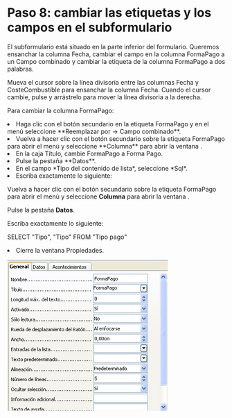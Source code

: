 
# Paso 8: cambiar las etiquetas y los campos en el subformulario

El subformulario está situado en la parte inferior del formulario. Queremos ensanchar la columna Fecha, cambiar el campo en la columna FormaPago a un Campo combinado y cambiar la etiqueta de la columna FormaPago a dos palabras.

Mueva el cursor sobre la línea divisoria entre las columnas Fecha y CosteCombustible para ensanchar la columna Fecha. Cuando el cursor cambie, pulse y arrástrelo para mover la línea divisoria a la derecha.

Para cambiar la columna FormaPago:

<li>
Haga clic con el botón secundario en la etiqueta FormaPago y en el menú seleccione **Reemplazar por → Campo combinado**.
</li>
<li>
Vuelva a hacer clic con el botón secundario sobre la etiqueta FormaPago para abrir el menú y seleccione **Columna** para abrir la ventana .
</li>
<li>
En la caja Título, cambie FormaPago a Forma Pago.
</li>
<li>
Pulse la pestaña **Datos**.
</li>
<li>
En el campo *Tipo del contenido de lista*, seleccione *Sql*.
</li>
<li>
Escriba exactamente lo siguiente:
</li>

Vuelva a hacer clic con el botón secundario sobre la etiqueta FormaPago para abrir el menú y seleccione **Columna** para abrir la ventana .

Pulse la pestaña **Datos**.

Escriba exactamente lo siguiente:

SELECT "Tipo", "Tipo" FROM "Tipo pago"

<li>
Cierre la ventana Propiedades.
</li>

![](https://raw.githubusercontent.com/catedu/libreOffice-la-suite-ofimatica-libre/master/img/Fig29.png)
